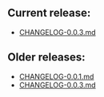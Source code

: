 ## Current release:

- [CHANGELOG-0.0.3.md][003]

## Older releases:

- [CHANGELOG-0.0.1.md][001]
- [CHANGELOG-0.0.3.md][002]

[001]: https://github.com/michaeljsaenz/kview/blob/master/changelogs/CHANGELOG-0.0.1.md
[002]: https://github.com/michaeljsaenz/kview/blob/master/changelogs/CHANGELOG-0.0.2.md
[003]: https://github.com/michaeljsaenz/kview/blob/master/changelogs/CHANGELOG-0.0.3.md
